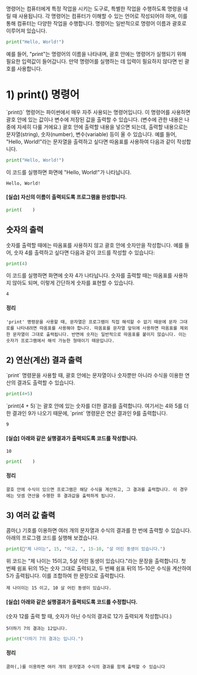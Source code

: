 명령어는 컴퓨터에게 특정 작업을 시키는 도구로, 특별한 작업을 수행하도록 명령을 내릴 때 사용됩니다. 각 명령어는 컴퓨터가 이해할 수 있는 언어로 작성되어야 하며, 이를 통해 컴퓨터는 다양한 작업을 수행합니다. 명령어는 일반적으로 명령어 이름과 괄호로 이루어져 있습니다.
```python
print("Hello, World!")
```
 예를 들어, "print"는 명령어의 이름을 나타내며, 괄호 안에는 명령어가 실행되기 위해 필요한 입력값이 들어갑니다. 만약 명령어를 실행하는 데 입력이 필요하지 않다면 빈 괄호를 사용합니다.

# 1) print() 명령어

\`print()\` 명령어는 파이썬에서 매우 자주 사용되는 명령어입니다. 이 명령어를 사용하면 괄호 안에 있는 값이나 변수에 저장된 값을 출력할 수 있습니다. (변수에 관한 내용은 나중에 자세히 다룰 거에요.)
괄호 안에 출력할 내용을 넣으면 되는데, 출력할 내용으로는 문자열(string), 숫자(number), 변수(variable) 등이 올 수 있습니다.
예를 들어, "Hello, World!"라는 문자열을 출력하고 싶다면 따옴표를 사용하여 다음과 같이 작성합니다.
```python
print("Hello, World!")
```

이 코드를 실행하면 화면에 "Hello, World!"가 나타납니다.
```
Hello, World!
```

#### [실습] 자신의 이름이 출력되도록 프로그램을 완성합니다.
```python
print(    )
```

## 숫자의 출력

숫자를 출력할 때에는 따옴표를 사용하지 않고 괄호 안에 숫자만을 작성합니다. 예를 들어, 숫자 4를 출력하고 싶다면 다음과 같이 코드를 작성할 수 있습니다:
```python
print(4)
```

이 코드를 실행하면 화면에 숫자 4가 나타납니다. 숫자를 출력할 때는 따옴표를 사용하지 않아도 되며, 이렇게 간단하게 숫자를 표현할 수 있습니다.
```
4
```
#### 정리
```
'print' 명령문을 사용할 때, 문자열은 프로그램이 직접 해석할 수 없기 때문에 문자 그대로를 나타내려면 따옴표를 사용해야 합니다. 따옴표를 문자열 앞뒤에 사용하면 따옴표를 제외한 문자열이 그대로 출력됩니다. 반면에 숫자는 일반적으로 따옴표를 붙이지 않습니다. 이는 숫자가 프로그램에서 해석 가능한 형태이기 때문입니다.
```

## 2) 연산(계산) 결과 출력

\`print\` 명령문을 사용할 때, 괄호 안에는 문자열이나 숫자뿐만 아니라 수식을 이용한 연산의 결과도 출력할 수 있습니다.
```python
print(4+5)
```

\`print(4 + 5)\`는 괄호 안에 있는 숫자를 더한 결과를 출력합니다. 여기서는 4와 5를 더한 결과인 9가 나오기 때문에, \`print\` 명령문은 연산 결과인 9를 출력합니다. 
```
9
```

#### [실습] 아래와 같은 실행결과가 출력되도록 코드를 작성합니다.
```
10
```

```python
print(    )
```

#### 정리
```
괄호 안에 수식이 있으면 프로그램은 해당 수식을 계산하고, 그 결과를 출력합니다. 이 경우에는 덧셈 연산을 수행한 후 결과값을 출력하게 됩니다.
```

## 3) 여러 값 출력

콤마(,) 기호를 이용하면 여러 개의 문자열과 수식의 결과를 한 번에 출력할 수 있습니다. 아래의 프로그램 코드를 실행해 보겠습니다.
```python
print("제 나이는", 15, "이고, ", 15-10, "살 어린 동생이 있습니다.")
```

위 코드는 "제 나이는 15이고, 5살 어린 동생이 있습니다."라는 문장을 출력합니다. 첫 번째 쉼표 뒤의 15는 숫자 그대로 출력되고, 두 번째 쉼표 뒤의 15-10은 수식을 계산하여 5가 출력됩니다. 이를 조합하여 한 문장으로 출력합니다.
```
제 나이이는 15 이고, 10 살 어린 동생이 있습니다.
```

#### [실습] 아래와 같은 실행결과가 출력되도록 코드를 수정합니다.
(숫자 12를 출력 할 때, 숫자가 아닌 수식의 결과로 12가 출력되게 작성합니다.)
```
5더하기 7의 결과는 12입니다.
```

```python
print("더하기 7의 결과는 입니다.")
```

#### 정리
```
콤마(,)를 이용하면 여러 개의 문자열과 수식의 결과를 함께 출력할 수 있습니다
```
